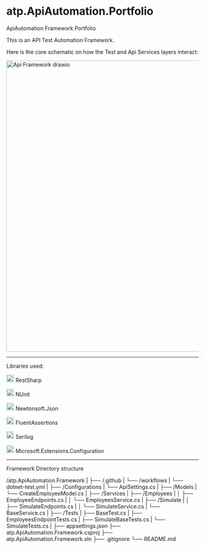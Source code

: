 # atp.ApiAutomation.Portfolio
ApiAutomation Framework Portfolio

This is an API Test Automation Framework.


Here is the core schematic on how the Test and Api Services layers interact:


<img width="691" height="761" alt="Api Framework drawio" src="https://github.com/user-attachments/assets/6e33412e-f464-4a1d-ab78-93bd372515c6" />


----------------------------------------


Libraries used:

<img width="20" height="20" alt="image" src="https://github.com/user-attachments/assets/b838c372-611f-41f6-b7ff-7367d0f407a4" /> RestSharp

<img width="20" height="20" src="https://api.nuget.org/v3-flatcontainer/nunit/3.13.3/icon" alt="NUnit Icon"> NUnit

<img width="20" height="20" src="https://api.nuget.org/v3-flatcontainer/newtonsoft.json/13.0.1/icon" alt="Newtonsoft.Json Icon"> Newtonsoft.Json

<img width="20" height="20" src="https://api.nuget.org/v3-flatcontainer/fluentassertions/8.6.0/icon" alt="FluentAssertions Icon"> FluentAssertions

<img width="20" height="20" alt="icon" src="https://github.com/user-attachments/assets/31acd669-45e2-44ea-91be-4cd2e4b5a596" /> Serilog

<img width="20" height="20" src="https://api.nuget.org/v3-flatcontainer/microsoft.extensions.configuration/6.0.0/icon" alt="Microsoft.Extensions.Configuration Icon"> Microsoft.Extensions.Configuration

----------------------------------------
Framework Directory structure

/atp.ApiAutomation.Framework
|
├── /.github
|   └── /workflows
|       └── dotnet-test.yml
|
├── /Configurations
|   └── ApiSettings.cs
|
├── /Models
|   └── CreateEmployeeModel.cs
|
├── /Services
|   ├── /Employees
|   │   ├── EmployeeEndpoints.cs
|   │   └── EmployeesService.cs
|   ├── /Simulate
|   │   ├── SimulateEndpoints.cs
|   │   └── SimulateService.cs
|   └── BaseService.cs
|
├── /Tests
|   ├── BaseTest.cs
|   ├── EmployeesEndpointTests.cs
|   ├── SimulateBaseTests.cs
|   └── SimulateTests.cs
|
├── appsettings.json
├── atp.ApiAutomation.Framework.csproj
├── atp.ApiAutomation.Framework.sln
├── .gitignore
└── README.md
